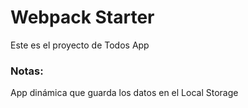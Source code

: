 # Webpack Starter

Este es el proyecto de Todos App

### Notas:
App dinámica que guarda los datos en el Local Storage